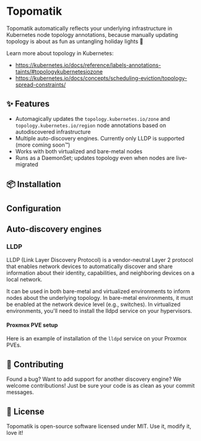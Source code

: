 # Topomatik

Topomatik automatically reflects your underlying infrastructure in Kubernetes node topology annotations, because manually updating topology is about as fun as untangling holiday lights 🎄

Learn more about topology in Kubernetes:

* https://kubernetes.io/docs/reference/labels-annotations-taints/#topologykubernetesiozone
* https://kubernetes.io/docs/concepts/scheduling-eviction/topology-spread-constraints/

## ✨ Features

* Automagically updates the `topology.kubernetes.io/zone` and `topology.kubernetes.io/region` node annotations based on autodiscovered infrastructure
* Multiple auto-discovery engines. Currently only LLDP is supported (more coming soon™)
* Works with both virtualized and bare-metal nodes
* Runs as a DaemonSet; updates topology even when nodes are live-migrated

## 📦 Installation

## Configuration

## Auto-discovery engines

### LLDP

LLDP (Link Layer Discovery Protocol) is a vendor-neutral Layer 2 protocol that enables network devices to automatically discover and share information about their identity, capabilities, and neighboring devices on a local network.

It can be used in both bare-metal and virtualized environments to inform nodes about the underlying topology. In bare-metal environments, it must be enabled at the network device level (e.g., switches). In virtualized environments, you'll need to install the lldpd service on your hypervisors.

#### Proxmox PVE setup

Here is an example of installation of the `lldpd` service on your Proxmox PVEs.

## 🤝 Contributing

Found a bug? Want to add support for another discovery engine? We welcome contributions! Just be sure your code is as clean as your commit messages.

## 📜 License

Topomatik is open-source software licensed under MIT. Use it, modify it, love it!
